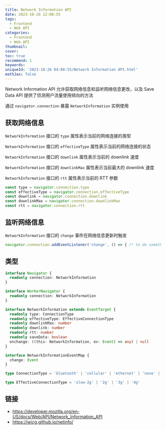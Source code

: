 ```yaml
---
title: Network Information API
date: 2023-10-26 12:08:55
tags:
  - Frontend
  - Web API
categories:
  - Frontend
  - Web API
thumbnail:
cover:
toc: true
recommend: 1
keywords:
uniqueId: '2023-10-26 04:08:55/Network Information API.html'
mathJax: false
---
```


Network Information API 允许获取网络信息和监听网络信息更改，以及 Save Data API 提供了侦测用户流量使用倾向的方法

通过 `navigator.connection` 暴露 `NetworkInformation` 实例使用

## 获取网络信息

`NetworkInformation` 接口的 `type` 属性表示当前的网络连接的类型

`NetworkInformation` 接口的 `effectiveType` 属性表示当前的网络连接的状态

`NetworkInformation` 接口的 `downlink` 属性表示当前的 downlink 速度

`NetworkInformation` 接口的 `downlinkMax` 属性表示当前最大的 downlink 速度

`NetworkInformation` 接口的 `rtt` 属性表示当前的 RTT 参数

```js
const type = navigator.connection.type
const effectiveType = navigator.connection.effectiveType
const downlink = navigator.connection.downlink
const downlinkMax = navigator.connection.downlinkMax
const rtt = navigator.connection.rtt
```

## 监听网络信息

`NetworkInformation` 接口的 `change` 事件在网络信息更新时触发

```js
navigator.connection.addEventListener('change', () => { /* to do something */ })
```

## 类型

```ts
interface Navigator {
  readonly connection: NetworkInformation
}

interface WorkerNavigator {
  readonly connection: NetworkInformation
}

interface NetworkInformation extends EventTarget {
  readonly type: ConnectionType
  readonly effectiveType: EffectiveConnectionType
  readonly downlinkMax: number
  readonly downlink: number
  readonly rtt: number
  readonly saveData: boolean
  onchange: ((this: NetworkInformation, ev: Event) => any) | null
}

interface NetworkInformationEventMap {
  change: Event
}

type ConnectionType = 'bluetooth' | 'cellular' | 'ethernet' | 'none' | 'wifi' | 'wimax' | 'other' | 'unknown'

type EffectiveConnectionType = 'slow-2g' | '2g' | '3g' | '4g'
```

## 链接

* <https://developer.mozilla.org/en-US/docs/Web/API/Network_Information_API>
* <https://wicg.github.io/netinfo/>
